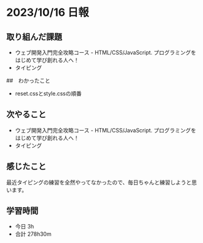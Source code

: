 # 2023/10/16 日報

## 取り組んだ課題
- ウェブ開発入門完全攻略コース - HTML/CSS/JavaScript. プログラミングをはじめて学び創れる人へ！
- タイピング

##　わかったこと
- reset.cssとstyle.cssの順番

## 次やること
- ウェブ開発入門完全攻略コース - HTML/CSS/JavaScript. プログラミングをはじめて学び創れる人へ！
- タイピング

## 感じたこと
最近タイピングの練習を全然やってなかったので、毎日ちゃんと練習しようと思います。

## 学習時間
- 今日 3h
- 合計 278h30m

